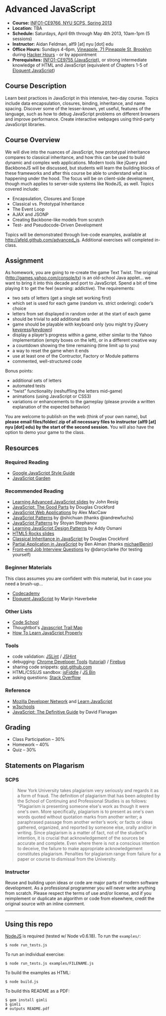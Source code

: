 # Advanced JavaScript

* **Course:** [INFO1-CE9766, NYU SCPS, Spring 2013](http://scps.nyu.edu/content/scps/academics/course_detail.html?id=INFO1-CE9766)
* **Location:** TBA
* **Schedule:** Saturdays, April 6th through May 4th 2013, 10am-1pm (5 sessions)
* **Instructor:** Aidan Feldman, alf9 [at] nyu [dot] edu
* **Office Hours:** Sundays 4-6pm, [Vineapple, 71 Pineapple St, Brooklyn](https://maps.google.com/maps?q=Vineapple,+71+Pineapple+Street,+Brooklyn,+NY&hl=en&sll=40.720162,-73.999817&sspn=0.011563,0.020492&oq=vine&hq=Vineapple,&hnear=71+Pineapple+St,+Brooklyn,+Kings,+New+York+11201&t=m&z=16&iwloc=A) during [Hacker Hours](http://hackerhours.org/) - or by appointment
* **Prerequisites:** [INFO1-CE9755 (JavaScript)](http://scps.nyu.edu/content/scps/academics/course_detail.html?id=INFO1-CE9755), or strong intermediate knowledge of HTML and JavaScript (equivalent of Chapters 1-5 of [Eloquent JavaScript](http://eloquentjavascript.net/contents.html))

## Course Description

Learn best practices in JavaScript in this intensive, two-day course. Topics include data encapsulation, closures, binding, inheritance, and name spacing. Discover some of the lesser-known, yet useful, features of the language, such as how to debug JavaScript problems on different browsers and improve performance. Create interactive webpages using third-party JavaScript libraries.

## Course Overview

We will dive into the nuances of JavaScript, how prototypal inheritance compares to classical inheritance, and how this can be used to build dynamic and complex web applications.  Modern tools like jQuery and BackboneJS will be discussed, but students will learn the building blocks of these frameworks and after this course be able to understand what is happening under the hood.  The focus will be on client-side development, though much applies to server-side systems like NodeJS, as well.  Topics covered include:

* Encapsulation, Closures and Scope
* Classical vs. Prototypal Inheritance
* The Event Loop
* AJAX and JSONP
* Creating Backbone-like models from scratch
* Test- and Pseudocode-Driven Development

Topics will be demonstrated through live-code examples, available at http://afeld.github.com/advanced_js.  Additional exercises will completed in-class.

## Assignment

As homework, you are going to re-create the game Text Twist.  The original (http://games.yahoo.com/console/tx) is an old-school Java applet... we want to bring it into this decade and port to JavaScript.  Spend a bit of time playing it to get the feel (warning: addictive).  The requirements:

* two sets of letters (get a single set working first)
* which set is used for each game (random vs. strict ordering): coder’s choice
* letters from set displayed in random order at the start of each game
* should be trivial to add additional sets
* game should be playable with keyboard only (you might try jQuery [keypress](http://api.jquery.com/keypress/)/[keydown](http://api.jquery.com/keydown/))
* display a player’s progress within a game, either similar to the Yahoo implementation (empty boxes on the left), or in a different creative way
* a countdown showing the time remaining (time limit up to you)
* a way to reset the game when it ends
* use at least one of the Contructor, Factory or Module patterns
* commented, well-structured code

Bonus points:

* additional sets of letters
* automated tests
* “twist” functionality (reshuffling the letters mid-game)
* animations (using JavaScript or CSS3)
* variations or enhancements to the gameplay (please provide a written explanation of the expected behavior)

You are welcome to publish on the web (think of your own name), but **please email files/folder/.zip of all necessary files to instructor (alf9 [at] nyu [dot] edu) by the start of the second session.**  You will also have the option to demo your game to the class.

## Resources

### Required Reading

* [Google JavaScript Style Guide](http://google-styleguide.googlecode.com/svn/trunk/javascriptguide.xml)
* [JavaScript Garden](http://bonsaiden.github.com/JavaScript-Garden/)

### Recommended Reading

* [Learning Advanced JavaScript slides](http://ejohn.org/apps/learn/) by John Resig
* [JavaScript: The Good Parts](http://www.amazon.com/JavaScript-Good-Parts-Douglas-Crockford/dp/0596517742) by Douglas Crockford
* [JavaScript Web Applications](http://www.amazon.com/JavaScript-Web-Applications-Alex-MacCaw/dp/144930351X/) by Alex MacCaw
* [JavaScript Patterns](http://shichuan.github.com/javascript-patterns/) by @shichuan (thanks @iandrewfuchs)
* [JavaScript Patterns](http://www.amazon.com/JavaScript-Patterns-Stoyan-Stefanov/dp/0596806752) by Stoyan Stephanov
* [Learning JavaScript Design Patterns](http://addyosmani.com/resources/essentialjsdesignpatterns/book/) by Addy Osmani
* [HTML5 Rocks slides](http://slides.html5rocks.com/)
* [Classical Inheritance in JavaScript](http://www.crockford.com/javascript/inheritance.html) by Douglas Crockford
* [Partial Application in JavaScript](http://benalman.com/news/2012/09/partial-application-in-javascript/) by Ben Alman (thanks [michaelBenin](https://github.com/michaelBenin))
* [Front-end Job Interview Questions](https://github.com/darcyclarke/Front-end-Developer-Interview-Questions) by @darcyclarke (for testing yourself)

### Beginner Materials

This class assumes you are confident with this material, but in case you need a brush-up...

* [Codecademy](http://www.codecademy.com/tracks/javascript)
* [Eloquent JavaScript](http://eloquentjavascript.net/index.html) by Marijn Haverbeke

### Other Lists

* [Code School](http://www.codeschool.com/paths/javascript)
* Thoughtbot's [Javascript Trail Map](https://learn.thoughtbot.com/javascript)
* [How To Learn JavaScript Properly](http://javascriptissexy.com/how-to-learn-javascript-properly/)

### Tools

* code validation: [JSLint](http://jslint.com) / [JSHint](http://jshint.com)
* debugging: [Chrome Developer Tools](https://developers.google.com/chrome-developer-tools/docs/overview) ([tutorial](http://code.google.com/chrome/extensions/tut_debugging.html)) / [Firebug](http://getfirebug.com/)
* sharing code snippets: [gist.github.com](https://gist.github.com/)
* HTML/CSS/JS sandbox: [jsFiddle](http://jsfiddle.net/) / [JS Bin](http://jsbin.com/)
* asking questions: [Stack Overflow](http://stackoverflow.com/)

### Reference

* [Mozilla Developer Network](https://developer.mozilla.org/en/JavaScript) and [Learn JavaScript](https://developer.mozilla.org/en-US/learn/javascript)
* [w3schools](http://www.w3schools.com/jsref/default.asp)
* [JavaScript: The Definitive Guide](http://shop.oreilly.com/product/9780596000486.do) by David Flanagan

## Grading

* Class Participation – 30%
* Homework – 40%
* Quiz – 30%

## Statements on Plagarism

### SCPS

> New York University takes plagiarism very seriously and regards it as a form of fraud.  The definition of plagiarism that has been adopted by the School of Continuing and Professional Studies is as follows: "Plagiarism is presenting someone else's work as though it were one's own.  More specifically, plagiarism is to present as one's own words quoted without quotation marks from another writer; a paraphrased passage from another writer’s work; or facts or ideas gathered, organized, and reported by someone else, orally and/or in writing.  Since plagiarism is a matter of fact, not of the student's intention, it is crucial that acknowledgement of the sources be accurate and complete.  Even where there is not a conscious intention to deceive, the failure to make appropriate acknowledgement constitutes plagiarism.  Penalties for plagiarism range from failure for a paper or course to dismissal from the University.

### Instructor

Reuse and building upon ideas or code are major parts of modern software development.  As a professional programmer you will never write anything from scratch.  Please respect the terms of use and/or license, and if you reimplement or duplicate an algorithm or code from elsewhere, credit the original source with an inline comment.

------------------------------------

## Using this repo

[NodeJS](http://nodejs.org) is required (tested w/ Node v0.6.18).  To run the `examples/`:

    $ node run_tests.js

To run an individual exercise:

    $ node run_tests.js examples/FILENAME.js

To build the examples as HTML:

    $ node build.js

To build this README as a PDF:

    $ gem install gimli
    $ gimli
    # outputs README.pdf
